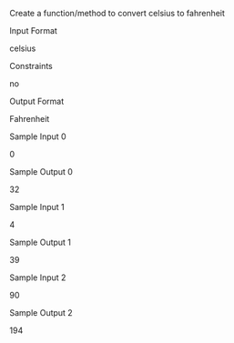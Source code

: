 Create a function/method to convert celsius to fahrenheit

Input Format

celsius

Constraints

no

Output Format

Fahrenheit

Sample Input 0

0

Sample Output 0

32

Sample Input 1

4

Sample Output 1

39

Sample Input 2

90

Sample Output 2

194

